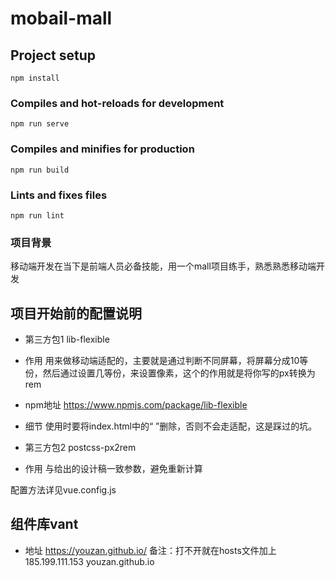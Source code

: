 # mobail-mall

## Project setup
```
npm install
```

### Compiles and hot-reloads for development
```
npm run serve
```

### Compiles and minifies for production
```
npm run build
```

### Lints and fixes files
```
npm run lint
```

### 项目背景
移动端开发在当下是前端人员必备技能，用一个mall项目练手，熟悉熟悉移动端开发

## 项目开始前的配置说明
- 第三方包1
lib-flexible

- 作用
用来做移动端适配的，主要就是通过判断不同屏幕，将屏幕分成10等份，然后通过设置几等份，来设置像素，这个的作用就是将你写的px转换为rem

- npm地址
https://www.npmjs.com/package/lib-flexible

- 细节
使用时要将index.html中的“ <meta name="viewport" content="width=device-width,initial-scale=1.0">”删除，否则不会走适配，这是踩过的坑。

- 第三方包2
postcss-px2rem
- 作用
与给出的设计稿一致参数，避免重新计算

配置方法详见vue.config.js


## 组件库vant

- 地址
https://youzan.github.io/
备注：打不开就在hosts文件加上
185.199.111.153    youzan.github.io